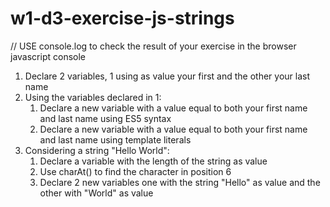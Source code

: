 # w1-d3-exercise-js-strings

// USE console.log to check the result of your exercise in the browser javascript console

1. Declare 2 variables, 1 using as value your first and the other your last name
2. Using the variables declared in 1:
   1. Declare a new variable with a value equal to both your first name and last name using ES5 syntax
   2. Declare a new variable with a value equal to both your first name and last name using template literals
3. Considering a string "Hello World":
   1. Declare a variable with the length of the string as value
   2. Use charAt() to find the character in position 6
   3. Declare 2 new variables one with the string "Hello" as value and the other with "World" as value
